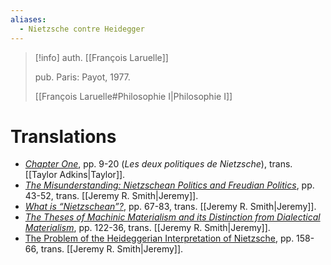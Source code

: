 ```yaml
---
aliases:
  - Nietzsche contre Heidegger
---
```


>[!info]
>auth. [[François Laruelle]]
>
>pub. Paris:  Payot, 1977.
>
>[[François Laruelle#Philosophie I|Philosophie I]]

# Translations

- [_Chapter One_](https://fractalontology.wordpress.com/2018/05/06/new-translation-of-francois-laruelles-nietzsche-contre-heidegger-chapter-1/), pp. 9-20 (_Les deux politiques de Nietzsche_), trans. [[Taylor Adkins|Taylor]].
- [_The Misunderstanding: Nietzschean Politics and Freudian Politics_](https://endemictheory.wordpress.com/2021/05/29/translation-of-francois-laruelle-the-misunderstanding-from-nietzsche-contre-heidegger-1977/), pp. 43-52, trans. [[Jeremy R. Smith|Jeremy]].
- [_What is “Nietzschean”?_](https://endemictheory.wordpress.com/2021/11/05/translation-of-francois-laruelle-what-is-nietzschean-from-nietzsche-contre-heidegger-1977/), pp. 67-83, trans. [[Jeremy R. Smith|Jeremy]].
- [_The Theses of Machinic Materialism and its Distinction from Dialectical Materialism_](https://endemictheory.wordpress.com/2021/12/30/translation-of-francois-laruelle-the-theses-of-machinic-materialism-and-its-distinction-from-dialectical-materialism-from-nietzsche-contre-heidegger-1977/), pp. 122-36, trans. [[Jeremy R. Smith|Jeremy]].
- [The Problem of the Heideggerian Interpretation of Nietzsche](https://endemictheory.wordpress.com/2022/04/07/translation-of-francois-laruelle-the-problem-of-the-heideggerian-interpretation-of-nietzsche-from-nietzsche-contre-heidegger-1977/), pp. 158-66, trans. [[Jeremy R. Smith|Jeremy]].